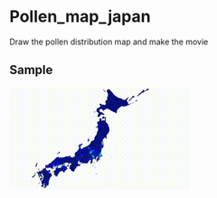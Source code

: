 # Pollen_map_japan
Draw the pollen distribution map and make the movie

## Sample

![sample](https://github.com/takakiba/Pollen_map_japan/blob/main/Pollen_map_japan_2023_cropped.gif)


